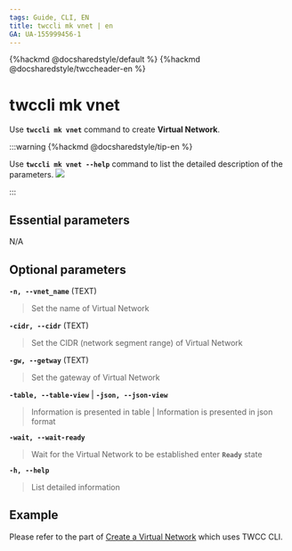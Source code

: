 ```yaml
---
tags: Guide, CLI, EN
title: twccli mk vnet | en
GA: UA-155999456-1
---
```


{%hackmd @docsharedstyle/default %}
{%hackmd @docsharedstyle/twccheader-en %}

# twccli mk vnet

Use **`twccli mk vnet`** command to create **Virtual Network**.

:::warning
{%hackmd @docsharedstyle/tip-en %}

Use **`twccli mk vnet --help`** command to list the detailed description of the parameters.
![](https://cos.twcc.ai/SYS-MANUAL/uploads/upload_90dcd2d94fc11df5591f5f0a829697b6.png)


:::


## Essential parameters

N/A


## Optional parameters

**`-n, --vnet_name`** (TEXT)
> Set the name of Virtual Network

**`-cidr, --cidr`** (TEXT)
> Set the CIDR (network segment range) of Virtual Network

**`-gw, --getway`** (TEXT)
> Set the gateway of Virtual Network

**`-table, --table-view`** | **`-json, --json-view`**
> Information is presented in table | Information is presented in json format

**`-wait, --wait-ready`**
> Wait for the Virtual Network to be established enter **`Ready`** state

**`-h, --help`**
> List detailed information

## Example

Please refer to the part of [Create a Virtual Network](https://man.twcc.ai/@twccdocs/doc-vcs-main-en/https%3A%2F%2Fman.twcc.ai%2F%40twccdocs%2Fguide-vcs-vnw-en) which uses TWCC CLI.
